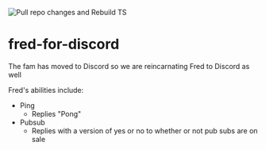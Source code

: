 ![Pull repo changes and Rebuild TS](https://github.com/allygator/fred-for-discord/workflows/Pull%20repo%20changes%20and%20Rebuild%20TS/badge.svg)

# fred-for-discord

The fam has moved to Discord so we are reincarnating Fred to Discord as well

Fred's abilities include:
* Ping
  * Replies "Pong"
* Pubsub
  * Replies with a version of yes or no to whether or not pub subs are on sale
